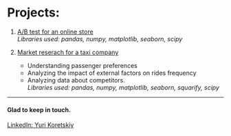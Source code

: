 # Projects:
1. [A/B test for an online store](https://github.com/yurikoretskiy/ab_test_online_shop)
<br>*Libraries used: pandas, numpy, matplotlib, seaborn, scipy* 

2. [Market reserach for a taxi company](https://github.com/yurikoretskiy/taxi_market_research)
    - Understanding passenger preferences 
    - Analyzing the impact of external factors on rides frequency
    - Analyzing data about competitors.  
    *Libraries used: pandas, numpy, matplotlib, seaborn, squarify, scipy* 

***
#### Glad to keep in touch.
[LinkedIn: Yuri Koretskiy](https://www.linkedin.com/in/yurikoretskiy/)
